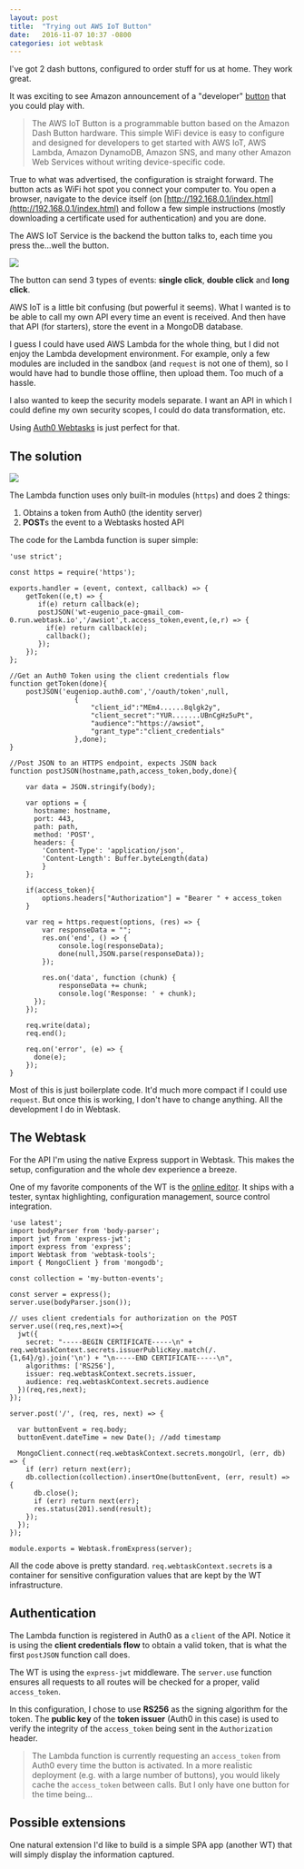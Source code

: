 ```yaml
---
layout: post
title:  "Trying out AWS IoT Button"
date:   2016-11-07 10:37 -0800
categories: iot webtask 
---
```


I've got 2 dash buttons, configured to order stuff for us at home. They work great.

It was exciting to see Amazon announcement of a "developer" [button](https://aws.amazon.com/iot/button/) that you could play with.

> The AWS IoT Button is a programmable button based on the Amazon Dash Button hardware. This simple WiFi device is easy to configure and designed for developers to get started with AWS IoT, AWS Lambda, Amazon DynamoDB, Amazon SNS, and many other Amazon Web Services without writing device-specific code.

True to what was advertised, the configuration is straight forward. The button acts as WiFi hot spot you connect your computer to. You open a browser, navigate to the device itself (on [http://192.168.0.1/index.html](http://192.168.0.1/index.html) and follow a few simple instructions (mostly downloading a certificate used for authentication) and you are done.

The AWS IoT Service is the backend the button talks to, each time you press the...well the button.

![](https://docs.google.com/drawings/d/1tDuUvOUFhSG2Jp5O1IV0UZk2DIctT6sIqHP69vOV670/pub?w=312&h=140)

The button can send 3 types of events: __single click__, __double click__ and __long click__.

AWS IoT is a little bit confusing (but powerful it seems). What I wanted is to be able to call my own API every time an event is received. And then have that API (for starters), store the event in a MongoDB database.

I guess I could have used AWS Lambda for the whole thing, but I did not enjoy the Lambda development environment. For example, only a few modules are included in the sandbox (and `request` is not one of them), so I would have had to bundle those offline, then upload them. Too much of a hassle. 

I also wanted to keep the security models separate. I want an API in which I could define my own security scopes, I could do data transformation, etc.

Using [Auth0 Webtasks](https://webtask.io) is just perfect for that.

## The solution

![](https://docs.google.com/drawings/d/1-vuuuo3oss2cwlAVxhchY_sfqLgoQBhS7y48CYqxxC8/pub?w=1196&h=490)

The Lambda function uses only built-in modules (`https`) and does 2 things:

1. Obtains a token from Auth0 (the identity server)
2. **POST**s the event to a Webtasks hosted API

The code for the Lambda function is super simple:

```
'use strict';

const https = require('https');

exports.handler = (event, context, callback) => {
    getToken((e,t) => {
       if(e) return callback(e); 
       postJSON('wt-eugenio_pace-gmail_com-0.run.webtask.io','/awsiot',t.access_token,event,(e,r) => {
         if(e) return callback(e);
         callback();
       });
    });
};

//Get an Auth0 Token using the client credentials flow
function getToken(done){
    postJSON('eugeniop.auth0.com','/oauth/token',null,
                {   
                    "client_id":"MEm4......8qlgk2y",
                    "client_secret":"YUR.......UBnCgHz5uPt",
                    "audience":"https://awsiot",
                    "grant_type":"client_credentials"
                },done);
}

//Post JSON to an HTTPS endpoint, expects JSON back
function postJSON(hostname,path,access_token,body,done){
    
    var data = JSON.stringify(body);
    
    var options = {
      hostname: hostname,
      port: 443,
      path: path,
      method: 'POST',
      headers: {
        'Content-Type': 'application/json',
        'Content-Length': Buffer.byteLength(data)
        }
    };

    if(access_token){
        options.headers["Authorization"] = "Bearer " + access_token
    }

    var req = https.request(options, (res) => {
        var responseData = "";
        res.on('end', () => { 
            console.log(responseData);
            done(null,JSON.parse(responseData)); 
        });
        
        res.on('data', function (chunk) {
            responseData += chunk;
            console.log('Response: ' + chunk);
      });
    });

    req.write(data);
    req.end();

    req.on('error', (e) => {
      done(e);
    });
}
```

Most of this is just boilerplate code. It'd much more compact if I could use `request`. But once this is working, I don't have to change anything. All the development I do in Webtask.

## The Webtask

For the API I'm using the native Express support in Webtask. This makes the setup, configuration and the whole dev experience a breeze.

One of my favorite components of the WT is the [online editor](https://webtask.io/make). It ships with a tester, syntax highlighting, configuration management, source control integration. 

```
'use latest';
import bodyParser from 'body-parser';
import jwt from 'express-jwt';
import express from 'express';
import Webtask from 'webtask-tools';
import { MongoClient } from 'mongodb';

const collection = 'my-button-events';

const server = express();
server.use(bodyParser.json());

// uses client credentials for authorization on the POST
server.use((req,res,next)=>{
  jwt({
    secret: "-----BEGIN CERTIFICATE-----\n" + req.webtaskContext.secrets.issuerPublicKey.match(/.{1,64}/g).join('\n') + "\n-----END CERTIFICATE-----\n",
    algorithms: ['RS256'],
    issuer: req.webtaskContext.secrets.issuer,
    audience: req.webtaskContext.secrets.audience
  })(req,res,next);
});

server.post('/', (req, res, next) => {
  
  var buttonEvent = req.body;
  buttonEvent.dateTime = new Date(); //add timestamp
  
  MongoClient.connect(req.webtaskContext.secrets.mongoUrl, (err, db) => {
    if (err) return next(err);
    db.collection(collection).insertOne(buttonEvent, (err, result) => {
      db.close();
      if (err) return next(err);
      res.status(201).send(result);
    });
  });
});

module.exports = Webtask.fromExpress(server);

```

All the code above is pretty standard. `req.webtaskContext.secrets` is a container for sensitive configuration values that are kept by the WT infrastructure. 

## Authentication 

The Lambda function is registered in Auth0 as a `client` of the API. Notice it is using the **client credentials flow** to obtain a valid token, that is what the first `postJSON` function call does.

The WT is using the `express-jwt` middleware. The `server.use` function ensures all requests to all routes will be checked for a proper, valid `access_token`. 

In this configuration, I chose to use **RS256** as the signing algorithm for the token. The **public key** of the **token issuer** (Auth0 in this case) is used to verify the integrity of the `access_token` being sent in the `Authorization` header.

> The Lambda function is currently requesting an `access_token` from Auth0 every time the button is activated. In a more realistic deployment (e.g. with a large number of buttons), you would likely cache the `access_token` between calls. But I only have one button for the time being...

## Possible extensions

One natural extension I'd like to build is a simple SPA app (another WT) that will simply display the information captured.
